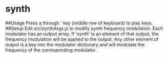 # synth
##Usage
Press a through ' key (middle row of keyboard) to play keys.
##Setup
Edit src/synthArgs.js to modify synth frequency modulation. Each modulator has an output array.
If 'synth' is an element of that output, the frequency modulation will be applied to the output.
Any other element of output is a key into the modulator dictionary and will modulate the frequency
of the corresponding modulator.
